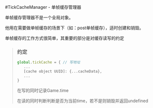 #TickCacheManager - 单帧缓存管理器

单帧缓存管理器不是一个全局对象。

他用在需要做单帧缓存的场景下（如：post单帧缓存），适时创建和销毁。

单帧缓存的工作方式很简单，其重要的部分是对缓存读写的约定

>### 约定
>
>```javascript
>global.tickCache = { // 写地址
>    ...
>    [cache object UUID]: {...cacheData},
>    ...
>}
>```
>在写的同时记录Game.time
>
>在读的同时判断判断是否为当前time，若不是则销毁并返回undefined



